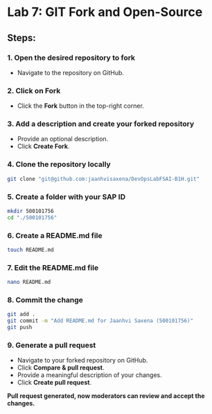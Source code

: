 
# Lab 7: GIT Fork and Open-Source

## Steps:

### 1. Open the desired repository to fork
- Navigate to the repository on GitHub.

### 2. Click on Fork
- Click the **Fork** button in the top-right corner.

### 3. Add a description and create your forked repository
- Provide an optional description.
- Click **Create Fork**.

### 4. Clone the repository locally
```sh
git clone "git@github.com:jaanhvisaxena/DevOpsLabFSAI-B1H.git"
```

### 5. Create a folder with your SAP ID
```sh
mkdir 500101756
cd "./500101756"
```

### 6. Create a README.md file
```sh
touch README.md
```

### 7. Edit the README.md file
```sh
nano README.md
```

### 8. Commit the change
```sh
git add .
git commit -m "Add README.md for Jaanhvi Saxena (500101756)"
git push
```

### 9. Generate a pull request
- Navigate to your forked repository on GitHub.
- Click **Compare & pull request**.
- Provide a meaningful description of your changes.
- Click **Create pull request**.

**Pull request generated, now moderators can review and accept the changes.**
```

